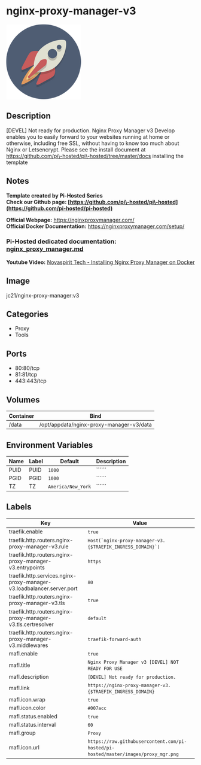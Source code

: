 # nginx-proxy-manager-v3

![Logo](images/nginxproxymanagerv3.png)

## Description
\[DEVEL] Not ready for production. Nginx Proxy Manager v3 Develop enables you to easily forward to your websites running at home or otherwise, including free SSL, without having to know too much about Nginx or Letsencrypt. Please see the install document at https://github.com/pi\-hosted/pi\-hosted/tree/master/docs installing the template

## Notes
**Template created by Pi\-Hosted Series**  
**Check our Github page: [https://github.com/pi\-hosted/pi\-hosted](https://github.com/pi-hosted/pi-hosted)**  
  
**Official Webpage:** <https://nginxproxymanager.com/>  
**Official Docker Documentation:** <https://nginxproxymanager.com/setup/>  
### **Pi\-Hosted dedicated documentation:** [nginx\_proxy\_manager.md](https://github.com/pi-hosted/pi-hosted/blob/master/docs/nginx_proxy_manager.md)

  
  
  
**Youtube Video:** [Novaspirit Tech \- Installing Nginx Proxy Manager on Docker](https://www.youtube.com/watch?v=yl2Laxbqvo8&list=PL846hFPMqg3jwkxcScD1xw2bKXrJVvarc&index=10)  
  


## Image
jc21/nginx-proxy-manager:v3

## Categories
- Proxy
- Tools

## Ports
- 80:80/tcp
- 81:81/tcp
- 443:443/tcp

## Volumes
| Container | Bind |
|-----------|------|
| /data | /opt/appdata/nginx-proxy-manager-v3/data |

## Environment Variables
| Name | Label | Default | Description |
|------|-------|---------|-------------|
| PUID | PUID | ```1000``` | `````` |
| PGID | PGID | ```1000``` | `````` |
| TZ | TZ | ```America/New_York``` | `````` |

## Labels
| Key | Value |
|-----|-------|
| traefik.enable | ```true``` |
| traefik.http.routers.nginx-proxy-manager-v3.rule | ```Host(`nginx-proxy-manager-v3.{$TRAEFIK_INGRESS_DOMAIN}`)``` |
| traefik.http.routers.nginx-proxy-manager-v3.entrypoints | ```https``` |
| traefik.http.services.nginx-proxy-manager-v3.loadbalancer.server.port | ```80``` |
| traefik.http.routers.nginx-proxy-manager-v3.tls | ```true``` |
| traefik.http.routers.nginx-proxy-manager-v3.tls.certresolver | ```default``` |
| traefik.http.routers.nginx-proxy-manager-v3.middlewares | ```traefik-forward-auth``` |
| mafl.enable | ```true``` |
| mafl.title | ```Nginx Proxy Manager v3 [DEVEL] NOT READY FOR USE``` |
| mafl.description | ```[DEVEL] Not ready for production.``` |
| mafl.link | ```https://nginx-proxy-manager-v3.{$TRAEFIK_INGRESS_DOMAIN}``` |
| mafl.icon.wrap | ```true``` |
| mafl.icon.color | ```#007acc``` |
| mafl.status.enabled | ```true``` |
| mafl.status.interval | ```60``` |
| mafl.group | ```Proxy``` |
| mafl.icon.url | ```https://raw.githubusercontent.com/pi-hosted/pi-hosted/master/images/proxy_mgr.png``` |

